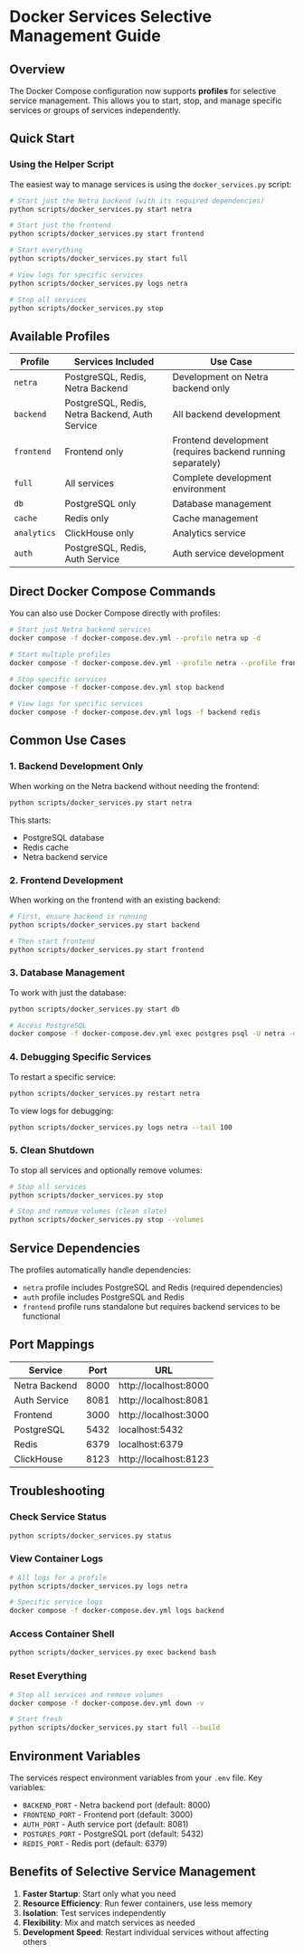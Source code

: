 # Docker Services Selective Management Guide

## Overview

The Docker Compose configuration now supports **profiles** for selective service management. This allows you to start, stop, and manage specific services or groups of services independently.

## Quick Start

### Using the Helper Script

The easiest way to manage services is using the `docker_services.py` script:

```bash
# Start just the Netra backend (with its required dependencies)
python scripts/docker_services.py start netra

# Start just the frontend
python scripts/docker_services.py start frontend

# Start everything
python scripts/docker_services.py start full

# View logs for specific services
python scripts/docker_services.py logs netra

# Stop all services
python scripts/docker_services.py stop
```

## Available Profiles

| Profile | Services Included | Use Case |
|---------|------------------|----------|
| `netra` | PostgreSQL, Redis, Netra Backend | Development on Netra backend only |
| `backend` | PostgreSQL, Redis, Netra Backend, Auth Service | All backend development |
| `frontend` | Frontend only | Frontend development (requires backend running separately) |
| `full` | All services | Complete development environment |
| `db` | PostgreSQL only | Database management |
| `cache` | Redis only | Cache management |
| `analytics` | ClickHouse only | Analytics service |
| `auth` | PostgreSQL, Redis, Auth Service | Auth service development |

## Direct Docker Compose Commands

You can also use Docker Compose directly with profiles:

```bash
# Start just Netra backend services
docker compose -f docker-compose.dev.yml --profile netra up -d

# Start multiple profiles
docker compose -f docker-compose.dev.yml --profile netra --profile frontend up -d

# Stop specific services
docker compose -f docker-compose.dev.yml stop backend

# View logs for specific services
docker compose -f docker-compose.dev.yml logs -f backend redis
```

## Common Use Cases

### 1. Backend Development Only
When working on the Netra backend without needing the frontend:

```bash
python scripts/docker_services.py start netra
```

This starts:
- PostgreSQL database
- Redis cache
- Netra backend service

### 2. Frontend Development
When working on the frontend with an existing backend:

```bash
# First, ensure backend is running
python scripts/docker_services.py start backend

# Then start frontend
python scripts/docker_services.py start frontend
```

### 3. Database Management
To work with just the database:

```bash
python scripts/docker_services.py start db

# Access PostgreSQL
docker compose -f docker-compose.dev.yml exec postgres psql -U netra -d netra_db
```

### 4. Debugging Specific Services
To restart a specific service:

```bash
python scripts/docker_services.py restart netra
```

To view logs for debugging:

```bash
python scripts/docker_services.py logs netra --tail 100
```

### 5. Clean Shutdown
To stop all services and optionally remove volumes:

```bash
# Stop all services
python scripts/docker_services.py stop

# Stop and remove volumes (clean slate)
python scripts/docker_services.py stop --volumes
```

## Service Dependencies

The profiles automatically handle dependencies:

- `netra` profile includes PostgreSQL and Redis (required dependencies)
- `auth` profile includes PostgreSQL and Redis 
- `frontend` profile runs standalone but requires backend services to be functional

## Port Mappings

| Service | Port | URL |
|---------|------|-----|
| Netra Backend | 8000 | http://localhost:8000 |
| Auth Service | 8081 | http://localhost:8081 |
| Frontend | 3000 | http://localhost:3000 |
| PostgreSQL | 5432 | localhost:5432 |
| Redis | 6379 | localhost:6379 |
| ClickHouse | 8123 | http://localhost:8123 |

## Troubleshooting

### Check Service Status
```bash
python scripts/docker_services.py status
```

### View Container Logs
```bash
# All logs for a profile
python scripts/docker_services.py logs netra

# Specific service logs
docker compose -f docker-compose.dev.yml logs backend
```

### Access Container Shell
```bash
python scripts/docker_services.py exec backend bash
```

### Reset Everything
```bash
# Stop all services and remove volumes
docker compose -f docker-compose.dev.yml down -v

# Start fresh
python scripts/docker_services.py start full --build
```

## Environment Variables

The services respect environment variables from your `.env` file. Key variables:

- `BACKEND_PORT` - Netra backend port (default: 8000)
- `FRONTEND_PORT` - Frontend port (default: 3000)
- `AUTH_PORT` - Auth service port (default: 8081)
- `POSTGRES_PORT` - PostgreSQL port (default: 5432)
- `REDIS_PORT` - Redis port (default: 6379)

## Benefits of Selective Service Management

1. **Faster Startup**: Start only what you need
2. **Resource Efficiency**: Run fewer containers, use less memory
3. **Isolation**: Test services independently
4. **Flexibility**: Mix and match services as needed
5. **Development Speed**: Restart individual services without affecting others